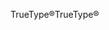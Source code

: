 <span data-ttu-id="62855-101">TrueType®</span><span class="sxs-lookup"><span data-stu-id="62855-101">TrueType®</span></span>